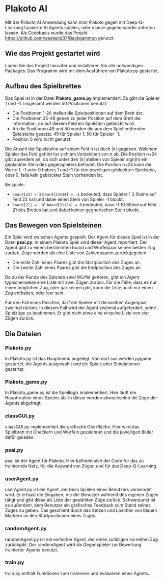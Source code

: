 # Plakoto AI
Mit der Plakoto AI Anwendung kann man Plakoto gegen mit Deep-Q-Learning trainierte
AI Agents spielen, oder dsiese gegeneinander antreten lassen.
Als Codebasis wurde das Projekt https://github.com/weekend37/Backgammon genutzt.

## Wie das Projekt gestartet wird
Laden Sie das Projekt herunter und installieren Sie alle notwendigen Packages.
Das Programm wird mit dem Ausführen von Plakoto.py gestartet.

## Aufbau des Spielbrettes
Das Spiel ist in der Datei **Plakoto_game.py** implementiert.
Es gibt die Spieler 1 und -1.
Insgesamt werden 50 Positionen benutzt:
- Die Positionen 1-24 stellen die Spielpositionen auf dem Brett dar.
- Die Positionen 25-48 geben zu jeder Position auf dem Brett die Information, ob auf diesem Feld ein Spielstein geblockt wird.
- An die Positionen 49 und 50 werden die aus dem Spiel entfernten Spielsteine gesetzt. 49 für Spieler 1. 50 für Spieler -1.
- Position 0 wird nicht genutzt.

Die Anzahl der Spielsteine auf einem Feld n ist duch |n| gegeben.
Welchem Spieler das Feld gehört list sich am Vorzeichen von n ab.
Die Position n+24 gibt auserdem an, ob sich unter den |n| steiben von
Spieler sign(n) ein geplackter Stein des gegenspielers befindet.
Die Position n+24 kann die Werte 1, -1 oder 0 haben;
1 und -1 für den jeweiligen geblockten Spielstein, oder 0, falls kein geblockter Stein vorhanden ist.

Beispiele:
- `board[23] = 3`
    `board[23+24] = -1` bedeuted, dass Spieler 1 3 Steine auf Feld 23 hat und dabei einen Stein von Spieler -1 blockt.
- `board[21] = -10` `board[21+24] = 0` bedeuted, dass -1 10 Steine auf Feld 21 des Brettes hat und dabei keinen gegnerischen Stein blockt.

## Das Bewegen von Spielsteinen
Ein Spiel wird zwischen Agents gespielt. Der Agent für dieses Spiel ist in der Datei **psai.py**.
In einem Plakoto Spiel wird dieser Agent importiert. 
Der Agent gibt zu einem bestimmten board und Würfelpaar seinen besten Zug zurück.
Züge werden als eine Liste von Zahlenpaaren zurückgegeben.
- Die erste Zahl eines Paares gibt die Startposition des Zuges an.
- Die zweite Zahl eines Paares gibt die Endposition des Zuges an.

Da zu der Runde des Spielers zwei Würfel gehören, gibt ein Agent typischerweise eine Liste mit zwei Zügen zurück.
Für die Fälle, dass es nur einen möglichen Zug, oder gar keinen gibt, kann die Liste auch nur einen Zug enthalten, oder leer sein.

Für den Fall eines Pasches, darf ein Spieler mit demselben Augenpaar zweimal rücken.
In diesem Fall wird der Agent zweimal aufgefordert, seine Spielzüge zu bestimmen.
Er gibt nicht etwa eine einzelne Liste von vier Zügen zurück.

## Die Dateien
### Plakoto.py
In Plakoto.py ist das Hauptmenü angelegt.
Von dort aus werden pygame gestartet, die Agents ausgewählt und die Spiele oder Simulationen gestartet.

### Plakoto_game.py
In Plakoto_game.py ist die Spiellogik implementiert.
Hier läuft die Hauptroutine eines Spieles ab.
In dieser werden abwechselnd die Züge der Agents abgefragt.

### classGUI.py
classGUI.py implementiert die grafische Oberfläche.
Hier wird das Spielbrett mit Checkern und Würfeln gezeichnet und die jeweiligen Bilder dafür geladen.


### psai.py
psai ist der Agent für Plakoto.
Hier befindet sich der Code für das zu trainiernde Netz,
für die Auswahl von Zügen und für das Deep-Q-Learning.

### userAgent.py
userAgent.py ist ein Agent, der beim Spielen eines Benutzers verwendet wird.
Er erfasst die Eingaben, die der Benutzer während des eigenen Zuges tätigt
und gibt diese als Liste der gewählten Züge zurück.
Schwerpunkt ist es außerdem, dem Benutzer ein grafisches Feedback zum Stand seines Zuges zu geben.
Das geschieht durch das Setzen und Löschen von blauen Markern an den Startpositionen eines Zuges.

### randomAgent.py
randomAgent.py ist ein einfacher Agent, der einen zufälligen korrekten Zug zurückgibt.
Der randomAgent wird als Gegenspieler zur Bewertung trainierter Agents benutzt.

### train.py
train.py enthält Funktionen zum trainieren und evaluieren eines Agents.
